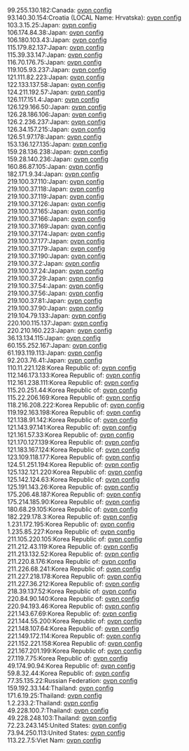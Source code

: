 99.255.130.182:Canada: [ovpn config](vpn/99_255_130_182.ovpn)  
93.140.30.154:Croatia (LOCAL Name: Hrvatska): [ovpn config](vpn/93_140_30_154.ovpn)  
103.3.15.25:Japan: [ovpn config](vpn/103_3_15_25.ovpn)  
106.174.84.38:Japan: [ovpn config](vpn/106_174_84_38.ovpn)  
106.180.103.43:Japan: [ovpn config](vpn/106_180_103_43.ovpn)  
115.179.82.137:Japan: [ovpn config](vpn/115_179_82_137.ovpn)  
115.39.33.147:Japan: [ovpn config](vpn/115_39_33_147.ovpn)  
116.70.176.75:Japan: [ovpn config](vpn/116_70_176_75.ovpn)  
119.105.93.237:Japan: [ovpn config](vpn/119_105_93_237.ovpn)  
121.111.82.223:Japan: [ovpn config](vpn/121_111_82_223.ovpn)  
122.133.137.58:Japan: [ovpn config](vpn/122_133_137_58.ovpn)  
124.211.192.57:Japan: [ovpn config](vpn/124_211_192_57.ovpn)  
126.117.151.4:Japan: [ovpn config](vpn/126_117_151_4.ovpn)  
126.129.166.50:Japan: [ovpn config](vpn/126_129_166_50.ovpn)  
126.28.186.106:Japan: [ovpn config](vpn/126_28_186_106.ovpn)  
126.2.236.237:Japan: [ovpn config](vpn/126_2_236_237.ovpn)  
126.34.157.215:Japan: [ovpn config](vpn/126_34_157_215.ovpn)  
126.51.97.178:Japan: [ovpn config](vpn/126_51_97_178.ovpn)  
153.136.127.135:Japan: [ovpn config](vpn/153_136_127_135.ovpn)  
159.28.136.238:Japan: [ovpn config](vpn/159_28_136_238.ovpn)  
159.28.140.236:Japan: [ovpn config](vpn/159_28_140_236.ovpn)  
160.86.87.105:Japan: [ovpn config](vpn/160_86_87_105.ovpn)  
182.171.9.34:Japan: [ovpn config](vpn/182_171_9_34.ovpn)  
219.100.37.110:Japan: [ovpn config](vpn/219_100_37_110.ovpn)  
219.100.37.118:Japan: [ovpn config](vpn/219_100_37_118.ovpn)  
219.100.37.119:Japan: [ovpn config](vpn/219_100_37_119.ovpn)  
219.100.37.126:Japan: [ovpn config](vpn/219_100_37_126.ovpn)  
219.100.37.165:Japan: [ovpn config](vpn/219_100_37_165.ovpn)  
219.100.37.166:Japan: [ovpn config](vpn/219_100_37_166.ovpn)  
219.100.37.169:Japan: [ovpn config](vpn/219_100_37_169.ovpn)  
219.100.37.174:Japan: [ovpn config](vpn/219_100_37_174.ovpn)  
219.100.37.177:Japan: [ovpn config](vpn/219_100_37_177.ovpn)  
219.100.37.179:Japan: [ovpn config](vpn/219_100_37_179.ovpn)  
219.100.37.190:Japan: [ovpn config](vpn/219_100_37_190.ovpn)  
219.100.37.2:Japan: [ovpn config](vpn/219_100_37_2.ovpn)  
219.100.37.24:Japan: [ovpn config](vpn/219_100_37_24.ovpn)  
219.100.37.29:Japan: [ovpn config](vpn/219_100_37_29.ovpn)  
219.100.37.54:Japan: [ovpn config](vpn/219_100_37_54.ovpn)  
219.100.37.56:Japan: [ovpn config](vpn/219_100_37_56.ovpn)  
219.100.37.81:Japan: [ovpn config](vpn/219_100_37_81.ovpn)  
219.100.37.90:Japan: [ovpn config](vpn/219_100_37_90.ovpn)  
219.104.79.133:Japan: [ovpn config](vpn/219_104_79_133.ovpn)  
220.100.115.137:Japan: [ovpn config](vpn/220_100_115_137.ovpn)  
220.210.160.223:Japan: [ovpn config](vpn/220_210_160_223.ovpn)  
36.13.134.115:Japan: [ovpn config](vpn/36_13_134_115.ovpn)  
60.155.252.167:Japan: [ovpn config](vpn/60_155_252_167.ovpn)  
61.193.119.113:Japan: [ovpn config](vpn/61_193_119_113.ovpn)  
92.203.76.41:Japan: [ovpn config](vpn/92_203_76_41.ovpn)  
110.11.221.128:Korea Republic of: [ovpn config](vpn/110_11_221_128.ovpn)  
112.146.173.133:Korea Republic of: [ovpn config](vpn/112_146_173_133.ovpn)  
112.161.238.111:Korea Republic of: [ovpn config](vpn/112_161_238_111.ovpn)  
115.20.251.44:Korea Republic of: [ovpn config](vpn/115_20_251_44.ovpn)  
115.22.206.169:Korea Republic of: [ovpn config](vpn/115_22_206_169.ovpn)  
118.216.208.222:Korea Republic of: [ovpn config](vpn/118_216_208_222.ovpn)  
119.192.163.198:Korea Republic of: [ovpn config](vpn/119_192_163_198.ovpn)  
121.138.91.142:Korea Republic of: [ovpn config](vpn/121_138_91_142.ovpn)  
121.143.97.141:Korea Republic of: [ovpn config](vpn/121_143_97_141.ovpn)  
121.161.57.33:Korea Republic of: [ovpn config](vpn/121_161_57_33.ovpn)  
121.170.127.139:Korea Republic of: [ovpn config](vpn/121_170_127_139.ovpn)  
121.183.167.124:Korea Republic of: [ovpn config](vpn/121_183_167_124.ovpn)  
123.109.118.177:Korea Republic of: [ovpn config](vpn/123_109_118_177.ovpn)  
124.51.251.194:Korea Republic of: [ovpn config](vpn/124_51_251_194.ovpn)  
125.132.121.220:Korea Republic of: [ovpn config](vpn/125_132_121_220.ovpn)  
125.142.124.63:Korea Republic of: [ovpn config](vpn/125_142_124_63.ovpn)  
125.191.143.26:Korea Republic of: [ovpn config](vpn/125_191_143_26.ovpn)  
175.206.48.187:Korea Republic of: [ovpn config](vpn/175_206_48_187.ovpn)  
175.214.185.90:Korea Republic of: [ovpn config](vpn/175_214_185_90.ovpn)  
180.68.29.105:Korea Republic of: [ovpn config](vpn/180_68_29_105.ovpn)  
182.229.178.3:Korea Republic of: [ovpn config](vpn/182_229_178_3.ovpn)  
1.231.172.195:Korea Republic of: [ovpn config](vpn/1_231_172_195.ovpn)  
1.235.85.227:Korea Republic of: [ovpn config](vpn/1_235_85_227.ovpn)  
211.105.220.105:Korea Republic of: [ovpn config](vpn/211_105_220_105.ovpn)  
211.212.43.119:Korea Republic of: [ovpn config](vpn/211_212_43_119.ovpn)  
211.213.132.52:Korea Republic of: [ovpn config](vpn/211_213_132_52.ovpn)  
211.220.8.176:Korea Republic of: [ovpn config](vpn/211_220_8_176.ovpn)  
211.226.68.241:Korea Republic of: [ovpn config](vpn/211_226_68_241.ovpn)  
211.227.218.178:Korea Republic of: [ovpn config](vpn/211_227_218_178.ovpn)  
211.227.36.212:Korea Republic of: [ovpn config](vpn/211_227_36_212.ovpn)  
218.39.137.52:Korea Republic of: [ovpn config](vpn/218_39_137_52.ovpn)  
220.84.90.140:Korea Republic of: [ovpn config](vpn/220_84_90_140.ovpn)  
220.94.193.46:Korea Republic of: [ovpn config](vpn/220_94_193_46.ovpn)  
221.143.67.69:Korea Republic of: [ovpn config](vpn/221_143_67_69.ovpn)  
221.144.55.200:Korea Republic of: [ovpn config](vpn/221_144_55_200.ovpn)  
221.148.107.64:Korea Republic of: [ovpn config](vpn/221_148_107_64.ovpn)  
221.149.172.114:Korea Republic of: [ovpn config](vpn/221_149_172_114.ovpn)  
221.152.221.158:Korea Republic of: [ovpn config](vpn/221_152_221_158.ovpn)  
221.167.201.199:Korea Republic of: [ovpn config](vpn/221_167_201_199.ovpn)  
27.119.7.75:Korea Republic of: [ovpn config](vpn/27_119_7_75.ovpn)  
49.174.90.94:Korea Republic of: [ovpn config](vpn/49_174_90_94.ovpn)  
59.8.32.44:Korea Republic of: [ovpn config](vpn/59_8_32_44.ovpn)  
77.35.135.22:Russian Federation: [ovpn config](vpn/77_35_135_22.ovpn)  
159.192.33.144:Thailand: [ovpn config](vpn/159_192_33_144.ovpn)  
171.6.19.25:Thailand: [ovpn config](vpn/171_6_19_25.ovpn)  
1.2.233.2:Thailand: [ovpn config](vpn/1_2_233_2.ovpn)  
49.228.100.7:Thailand: [ovpn config](vpn/49_228_100_7.ovpn)  
49.228.248.103:Thailand: [ovpn config](vpn/49_228_248_103.ovpn)  
72.23.243.145:United States: [ovpn config](vpn/72_23_243_145.ovpn)  
73.94.250.113:United States: [ovpn config](vpn/73_94_250_113.ovpn)  
113.22.7.5:Viet Nam: [ovpn config](vpn/113_22_7_5.ovpn)  
